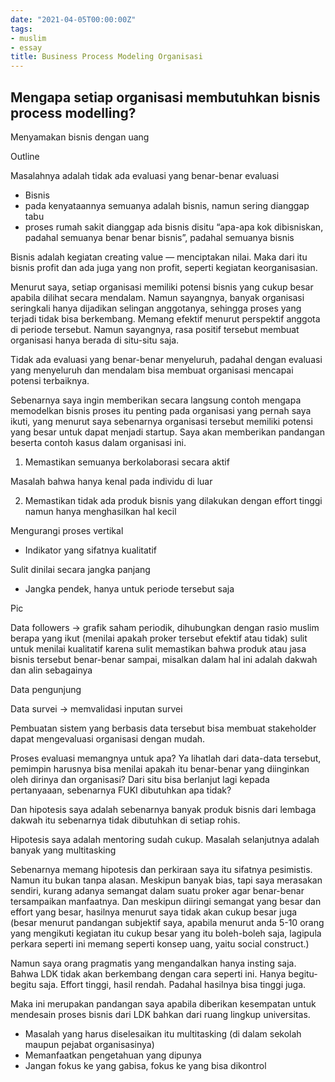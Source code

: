 ```yaml
---
date: "2021-04-05T00:00:00Z"
tags:
- muslim
- essay
title: Business Process Modeling Organisasi
---
```


## Mengapa setiap organisasi membutuhkan bisnis process modelling?

Menyamakan bisnis dengan uang

Outline

Masalahnya adalah tidak ada evaluasi yang benar-benar evaluasi

- Bisnis
- pada kenyataannya semuanya adalah bisnis, namun sering dianggap tabu
- proses rumah sakit dianggap ada bisnis disitu “apa-apa kok dibisniskan, padahal semuanya benar benar bisnis”, padahal semuanya bisnis

Bisnis adalah kegiatan creating value — menciptakan nilai. Maka dari itu bisnis profit dan ada juga yang non profit, seperti kegiatan keorganisasian.

Menurut saya, setiap organisasi memiliki potensi bisnis yang cukup besar apabila dilihat secara mendalam. Namun sayangnya, banyak organisasi seringkali hanya dijadikan selingan anggotanya, sehingga proses yang terjadi tidak bisa berkembang. Memang efektif menurut perspektif anggota di periode tersebut. Namun sayangnya, rasa positif tersebut membuat organisasi hanya berada di situ-situ saja.

Tidak ada evaluasi yang benar-benar menyeluruh, padahal dengan evaluasi yang menyeluruh dan mendalam bisa membuat organisasi mencapai potensi terbaiknya.

Sebenarnya saya ingin memberikan secara langsung contoh mengapa memodelkan bisnis proses itu penting pada organisasi yang pernah saya ikuti, yang menurut saya sebenarnya organisasi tersebut memiliki potensi yang besar untuk dapat menjadi startup. Saya akan memberikan pandangan beserta contoh kasus dalam organisasi ini.

1. Memastikan semuanya berkolaborasi secara aktif

Masalah bahwa hanya kenal pada individu di luar

2. Memastikan tidak ada produk bisnis yang dilakukan dengan effort tinggi namun hanya menghasilkan hal kecil

Mengurangi proses vertikal

- Indikator yang sifatnya kualitatif

Sulit dinilai secara jangka panjang

- Jangka pendek, hanya untuk periode tersebut saja

Pic

Data followers -> grafik saham periodik, dihubungkan dengan rasio muslim berapa yang ikut (menilai apakah proker tersebut efektif atau tidak) sulit untuk menilai kualitatif karena sulit memastikan bahwa produk atau jasa bisnis tersebut benar-benar sampai, misalkan dalam hal ini adalah dakwah dan alin sebagainya

Data pengunjung

Data survei -> memvalidasi inputan survei

Pembuatan sistem yang berbasis data tersebut bisa membuat stakeholder dapat mengevaluasi organisasi dengan mudah.

Proses evaluasi memangnya untuk apa? Ya lihatlah dari data-data tersebut, pemimpin harusnya bisa menilai apakah itu benar-benar yang diinginkan oleh dirinya dan organisasi? Dari situ bisa berlanjut lagi kepada pertanyaaan, sebenarnya FUKI dibutuhkan apa tidak?

Dan hipotesis saya adalah sebenarnya banyak produk bisnis dari lembaga dakwah itu sebenarnya tidak dibutuhkan di setiap rohis.

Hipotesis saya adalah mentoring sudah cukup. Masalah selanjutnya adalah banyak yang multitasking

Sebenarnya memang hipotesis dan perkiraan saya itu sifatnya pesimistis. Namun itu bukan tanpa alasan. Meskipun banyak bias, tapi saya merasakan sendiri, kurang adanya semangat dalam suatu proker agar benar-benar tersampaikan manfaatnya. Dan meskipun diiringi semangat yang besar dan effort yang besar, hasilnya menurut saya tidak akan cukup besar juga (besar menurut pandangan subjektif saya, apabila menurut anda 5-10 orang yang mengikuti kegiatan itu cukup besar yang itu boleh-boleh saja, lagipula perkara seperti ini memang seperti konsep uang, yaitu social construct.)

Namun saya orang pragmatis yang mengandalkan hanya insting saja. Bahwa LDK tidak akan berkembang dengan cara seperti ini. Hanya begitu-begitu saja. Effort tinggi, hasil rendah. Padahal hasilnya bisa tinggi juga.

Maka ini merupakan pandangan saya apabila diberikan kesempatan untuk mendesain proses bisnis dari LDK bahkan dari ruang lingkup universitas.

- Masalah yang harus diselesaikan itu multitasking (di dalam sekolah maupun pejabat organisasinya)
- Memanfaatkan pengetahuan yang dipunya
- Jangan fokus ke yang gabisa, fokus ke yang bisa dikontrol